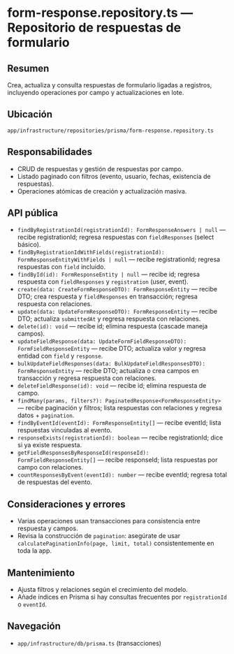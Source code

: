 # form-response.repository.ts — Repositorio de respuestas de formulario

## Resumen
Crea, actualiza y consulta respuestas de formulario ligadas a registros, incluyendo operaciones por campo y actualizaciones en lote.

## Ubicación
`app/infrastructure/repositories/prisma/form-response.repository.ts`

## Responsabilidades
- CRUD de respuestas y gestión de respuestas por campo.
- Listado paginado con filtros (evento, usuario, fechas, existencia de respuestas).
- Operaciones atómicas de creación y actualización masiva.

## API pública
- `findByRegistrationId(registrationId): FormResponseAnswers | null` — recibe registrationId; regresa respuestas con `fieldResponses` (select básico).
- `findByRegistrationIdWithFields(registrationId): FormResponseEntityWithFields | null` — recibe registrationId; regresa respuestas con `field` incluido.
- `findById(id): FormResponseEntity | null` — recibe id; regresa respuesta con `fieldResponses` y `registration` (user, event).
- `create(data: CreateFormResponseDTO): FormResponseEntity` — recibe DTO; crea respuesta y `fieldResponses` en transacción; regresa respuesta con relaciones.
- `update(data: UpdateFormResponseDTO): FormResponseEntity` — recibe DTO; actualiza `submittedAt` y regresa respuesta con relaciones.
- `delete(id): void` — recibe id; elimina respuesta (cascade maneja campos).
- `updateFieldResponse(data: UpdateFormFieldResponseDTO): FormFieldResponseEntity` — recibe DTO; actualiza valor y regresa entidad con `field` y `response`.
- `bulkUpdateFieldResponses(data: BulkUpdateFieldResponsesDTO): FormResponseEntity` — recibe DTO; actualiza o crea campos en transacción y regresa respuesta con relaciones.
- `deleteFieldResponse(id): void` — recibe id; elimina respuesta de campo.
- `findMany(params, filters?): PaginatedResponse<FormResponseEntity>` — recibe paginación y filtros; lista respuestas con relaciones y regresa datos + `pagination`.
- `findByEventId(eventId): FormResponseEntity[]` — recibe eventId; lista respuestas vinculadas al evento.
- `responseExists(registrationId): boolean` — recibe registrationId; dice si ya existe respuesta.
- `getFieldResponsesByResponseId(responseId): FormFieldResponseEntity[]` — recibe responseId; lista respuestas por campo con relaciones.
- `countResponsesByEvent(eventId): number` — recibe eventId; regresa total de respuestas del evento.

## Consideraciones y errores
- Varias operaciones usan transacciones para consistencia entre respuesta y campos.
- Revisa la construcción de `pagination`: asegúrate de usar `calculatePaginationInfo(page, limit, total)` consistentemente en toda la app.

## Mantenimiento
- Ajusta filtros y relaciones según el crecimiento del modelo.
- Añade índices en Prisma si hay consultas frecuentes por `registrationId` o `eventId`.

## Navegación
- `app/infrastructure/db/prisma.ts` (transacciones)